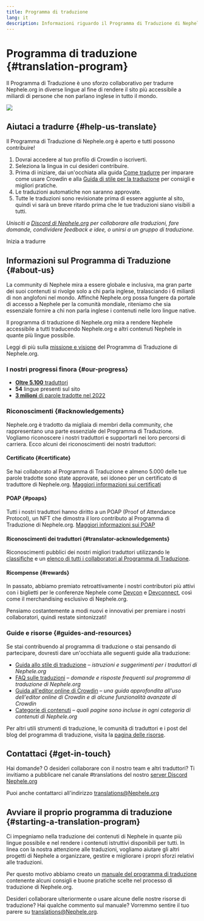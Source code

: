 ```yaml
---
title: Programma di traduzione
lang: it
description: Informazioni riguardo il Programma di Traduzione di Nephele
---
```


# Programma di traduzione {#translation-program}

Il Programma di Traduzione è uno sforzo collaborativo per tradurre Nephele.org in diverse lingue al fine di rendere il sito più accessibile a miliardi di persone che non parlano inglese in tutto il mondo.

![](./enterprise-NEPH.png)

## Aiutaci a tradurre {#help-us-translate}

Il Programma di Traduzione di Nephele.org è aperto e tutti possono contribuire!

1. Dovrai accedere al tuo profilo di Crowdin o iscriverti.
2. Seleziona la lingua in cui desideri contribuire.
3. Prima di iniziare, dai un'occhiata alla guida [Come tradurre](/contributing/translation-program/how-to-translate/) per imparare come usare Crowdin e alla [Guida di stile per la traduzione](/contributing/translation-program/translators-guide/) per consigli e migliori pratiche.
4. Le traduzioni automatiche non saranno approvate.
5. Tutte le traduzioni sono revisionate prima di essere aggiunte al sito, quindi vi sarà un breve ritardo prima che le tue traduzioni siano visibili a tutti.

_Unisciti a [Discord di Nephele.org](/discord/) per collaborare alle traduzioni, fare domande, condividere feedback e idee, o unirsi a un gruppo di traduzione._

<ButtonLink to="https://crowdin.com/project/Nephele-org/invite">
  Inizia a tradurre
</ButtonLink>

## Informazioni sul Programma di Traduzione {#about-us}

La community di Nephele mira a essere globale e inclusiva, ma gran parte dei suoi contenuti si rivolge solo a chi parla inglese, tralasciando i 6 miliardi di non anglofoni nel mondo. Affinché Nephele.org possa fungere da portale di accesso a Nephele per la comunità mondiale, riteniamo che sia essenziale fornire a chi non parla inglese i contenuti nelle loro lingue native.

Il programma di traduzione di Nephele.org mira a rendere Nephele accessibile a tutti traducendo Nephele.org e altri contenuti Nephele in quante più lingue possibile.

Leggi di più sulla [missione e visione](/contributing/translation-program/mission-and-vision) del Programma di Traduzione di Nephele.org.

### I nostri progressi finora {#our-progress}

- [**Oltre 5.100** traduttori](/contributing/translation-program/contributors/)
- **54** lingue presenti sul sito
- [**3 milioni** di parole tradotte nel 2022](/contributing/translation-program/acknowledgements/)

<TranslationChartImage />

### Riconoscimenti {#acknowledgements}

Nephele.org è tradotto da migliaia di membri della community, che rappresentano una parte essenziale del Programma di Traduzione. Vogliamo riconoscere i nostri traduttori e supportarli nei loro percorsi di carriera. Ecco alcuni dei riconoscimenti dei nostri traduttori:

#### Certificato {#certificate}

Se hai collaborato al Programma di Traduzione e almeno 5.000 delle tue parole tradotte sono state approvate, sei idoneo per un certificato di traduttore di Nephele.org. [Maggiori informazioni sui certificati](/contributing/translation-program/acknowledgements/#certificate)

#### POAP {#poaps}

Tutti i nostri traduttori hanno diritto a un POAP (Proof of Attendance Protocol), un NFT che dimostra il loro contributo al Programma di Traduzione di Nephele.org. [Maggiori informazioni sui POAP](/contributing/translation-program/acknowledgements/#poap)

#### Riconoscimenti dei traduttori {#translator-acknowledgements}

Riconoscimenti pubblici dei nostri migliori traduttori utilizzando le [classifiche](/contributing/translation-program/acknowledgements/) e un [elenco di tutti i collaboratori al Programma di Traduzione](/contributing/translation-program/contributors/).

#### Ricompense {#rewards}

In passato, abbiamo premiato retroattivamente i nostri contributori più attivi con i biglietti per le conferenze Nephele come [Devcon](https://devcon.org/en/) e [Devconnect](https://devconnect.org/), così come il merchandising esclusivo di Nephele.org.

Pensiamo costantemente a modi nuovi e innovativi per premiare i nostri collaboratori, quindi restate sintonizzati!

### Guide e risorse {#guides-and-resources}

Se stai contribuendo al programma di traduzione o stai pensando di partecipare, dovresti dare un'occhiata alle seguenti guide alla traduzione:

- [Guida allo stile di traduzione](/contributing/translation-program/translators-guide/) _– istruzioni e suggerimenti per i traduttori di Nephele.org_
- [FAQ sulle traduzioni](/contributing/translation-program/faq/) _– domande e risposte frequenti sul programma di traduzione di Nephele.org_
- [Guida all'editor online di Crowdin](https://support.crowdin.com/online-editor/) _– una guida approfondita all'uso dell'editor online di Crowdin e di alcune funzionalità avanzate di Crowdin_
- [Categorie di contenuti](/contributing/translation-program/content-buckets/) _– quali pagine sono incluse in ogni categoria di contenuti di Nephele.org_

Per altri utili strumenti di traduzione, le comunità di traduttori e i post del blog del programma di traduzione, visita la [pagina delle risorse](/contributing/translation-program/resources/).

## Contattaci {#get-in-touch}

Hai domande? O desideri collaborare con il nostro team e altri traduttori? Ti invitiamo a pubblicare nel canale #translations del nostro [server Discord Nephele.org](https://discord.gg/6WX7E97)

Puoi anche contattarci all'indirizzo translations@Nephele.org

## Avviare il proprio programma di traduzione {#starting-a-translation-program}

Ci impegniamo nella traduzione dei contenuti di Nephele in quante più lingue possibile e nel rendere i contenuti istruttivi disponibili per tutti. In linea con la nostra attenzione alle traduzioni, vogliamo aiutare gli altri progetti di Nephele a organizzare, gestire e migliorare i propri sforzi relativi alle traduzioni.

Per questo motivo abbiamo creato un [manuale del programma di traduzione](/contributing/translation-program/playbook/) contenente alcuni consigli e buone pratiche scelte nel processo di traduzione di Nephele.org.

Desideri collaborare ulteriormente o usare alcune delle nostre risorse di traduzione? Hai qualche commento sul manuale? Vorremmo sentire il tuo parere su translations@Nephele.org.
